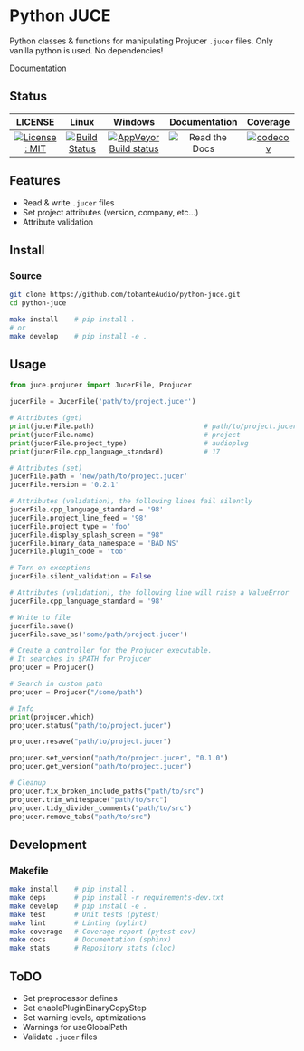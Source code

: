# Python JUCE

Python classes & functions for manipulating Projucer `.jucer` files. Only vanilla python is used. No dependencies!

[Documentation](https://python-juce.readthedocs.io/en/latest)

## Status

|                                                   LICENSE                                                   |                                                             Linux                                                             |                                                                        Windows                                                                        |                            Documentation                             |                                                                  Coverage                                                                  |
| :---------------------------------------------------------------------------------------------------------: | :---------------------------------------------------------------------------------------------------------------------------: | :---------------------------------------------------------------------------------------------------------------------------------------------------: | :------------------------------------------------------------------: | :----------------------------------------------------------------------------------------------------------------------------------------: |
| [![License: MIT](https://img.shields.io/badge/License-MIT-yellow.svg)](https://opensource.org/licenses/MIT) | [![Build Status](https://travis-ci.org/tobanteAudio/modEQ.svg?branch=master)](https://travis-ci.org/tobanteAudio/python-juce) | [![AppVeyor Build status](https://img.shields.io/appveyor/ci/tobanteAudio/python-juce.svg)](https://ci.appveyor.com/project/tobanteAudio/python-juce) | ![Read the Docs](https://img.shields.io/readthedocs/python-juce.svg) | [![codecov](https://codecov.io/gh/tobanteAudio/python-juce/branch/master/graph/badge.svg)](https://codecov.io/gh/tobanteAudio/python-juce) |

## Features

- Read & write `.jucer` files
- Set project attributes (version, company, etc...)
- Attribute validation

## Install

### Source

```sh
git clone https://github.com/tobanteAudio/python-juce.git
cd python-juce

make install    # pip install .
# or
make develop    # pip install -e .
```

## Usage

```python
from juce.projucer import JucerFile, Projucer

jucerFile = JucerFile('path/to/project.jucer')
```

```python
# Attributes (get)
print(jucerFile.path)                           # path/to/project.jucer
print(jucerFile.name)                           # project
print(jucerFile.project_type)                   # audioplug
print(jucerFile.cpp_language_standard)          # 17

# Attributes (set)
jucerFile.path = 'new/path/to/project.jucer'
jucerFile.version = '0.2.1'

# Attributes (validation), the following lines fail silently
jucerFile.cpp_language_standard = '98'
jucerFile.project_line_feed = '98'
jucerFile.project_type = 'foo'
jucerFile.display_splash_screen = "98"
jucerFile.binary_data_namespace = 'BAD NS'
jucerFile.plugin_code = 'too'

# Turn on exceptions
jucerFile.silent_validation = False

# Attributes (validation), the following line will raise a ValueError
jucerFile.cpp_language_standard = '98'
```

```python
# Write to file
jucerFile.save()
jucerFile.save_as('some/path/project.jucer')
```

```py
# Create a controller for the Projucer executable.
# It searches in $PATH for Projucer
projucer = Projucer()

# Search in custom path
projucer = Projucer("/some/path")

# Info
print(projucer.which)
projucer.status("path/to/project.jucer")

projucer.resave("path/to/project.jucer")

projucer.set_version("path/to/project.jucer", "0.1.0")
projucer.get_version("path/to/project.jucer")

# Cleanup
projucer.fix_broken_include_paths("path/to/src")
projucer.trim_whitespace("path/to/src")
projucer.tidy_divider_comments("path/to/src")
projucer.remove_tabs("path/to/src")
```

## Development

### Makefile

```sh
make install    # pip install .
make deps       # pip install -r requirements-dev.txt
make develop    # pip install -e .
make test       # Unit tests (pytest)
make lint       # Linting (pylint)
make coverage   # Coverage report (pytest-cov)
make docs       # Documentation (sphinx)
make stats      # Repository stats (cloc)
```

## ToDO

- Set preprocessor defines
- Set enablePluginBinaryCopyStep
- Set warning levels, optimizations
- Warnings for useGlobalPath
- Validate `.jucer` files
